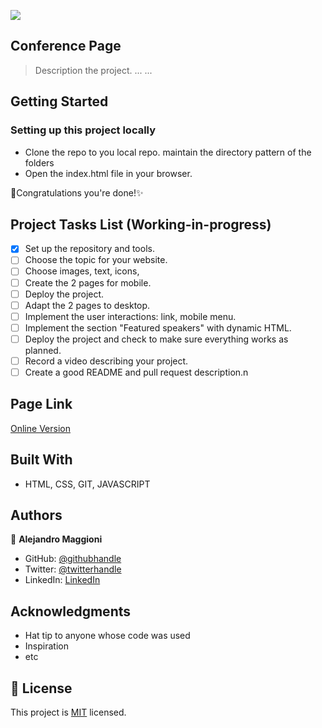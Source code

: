 ![](https://img.shields.io/badge/Microverse-blueviolet)


## Conference Page

> Description the project.
> ...
> ...

## Getting Started
### Setting up this project locally

* Clone the repo to you local repo. maintain the directory pattern of the folders
* Open the  index.html file in your browser.

🎉Congratulations you're done!✨

## Project Tasks List (Working-in-progress)

- [X] Set up the repository and tools.
- [ ] Choose the topic for your website.
- [ ] Choose images, text, icons,
- [ ] Create the 2 pages for mobile.
- [ ] Deploy the project.
- [ ] Adapt the 2 pages to desktop.
- [ ] Implement the user interactions: link, mobile menu.
- [ ] Implement the section "Featured speakers" with dynamic HTML.
- [ ] Deploy the project and check to make sure everything works as planned.
- [ ] Record a video describing your project.
- [ ] Create a good README and pull request description.n

## Page Link

[Online Version](https://alex1779.github.io/personal-portfolio-site/)


## Built With

- HTML, CSS, GIT, JAVASCRIPT


## Authors

👤 **Alejandro Maggioni**

- GitHub: [@githubhandle](https://github.com/alex1779/)
- Twitter: [@twitterhandle](https://twitter.com/alex1779)
- LinkedIn: [LinkedIn](https://www.linkedin.com/in/alejandro-maggioni-086678b5/)


## Acknowledgments

- Hat tip to anyone whose code was used
- Inspiration
- etc

## 📝 License

This project is [MIT](./LICENSE) licensed.
